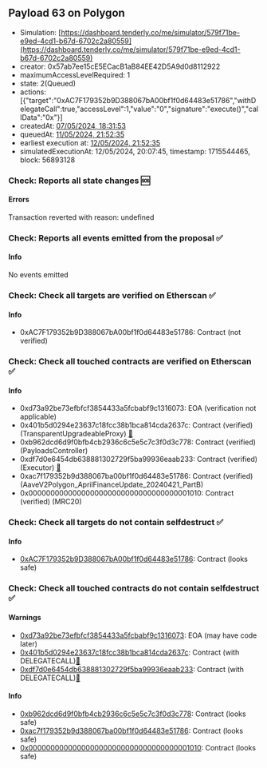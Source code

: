 ## Payload 63 on Polygon

- Simulation: [https://dashboard.tenderly.co/me/simulator/579f71be-e9ed-4cd1-b67d-6702c2a80559](https://dashboard.tenderly.co/me/simulator/579f71be-e9ed-4cd1-b67d-6702c2a80559)
- creator: 0x57ab7ee15cE5ECacB1aB84EE42D5A9d0d8112922
- maximumAccessLevelRequired: 1
- state: 2(Queued)
- actions: [{"target":"0xAC7F179352b9D388067bA00bf1f0d64483e51786","withDelegateCall":true,"accessLevel":1,"value":"0","signature":"execute()","callData":"0x"}]
- createdAt: [07/05/2024, 18:31:53](https://polygonscan.com/tx/0x620c872b77db8cf638761851511f55ea8532d4b1c41053c87af4e1761e58e129)
- queuedAt: [11/05/2024, 21:52:35](https://polygonscan.com/tx/0xfa879aab95ae4c3699962f8dfad7aee936664c342184a5c3ca101c3a0d59e35a)
- earliest execution at: [12/05/2024, 21:52:35](https://www.epochconverter.com/countdown?q=1715550755)
- simulatedExecutionAt: 12/05/2024, 20:07:45, timestamp: 1715544465, block: 56893128
### Check: Reports all state changes :sos:

#### Errors

Transaction reverted with reason: undefined

### Check: Reports all events emitted from the proposal :white_check_mark:

#### Info

No events emitted

### Check: Check all targets are verified on Etherscan :white_check_mark:

#### Info

- 0xAC7F179352b9D388067bA00bf1f0d64483e51786: Contract (not verified) 

### Check: Check all touched contracts are verified on Etherscan :white_check_mark:

#### Info

- 0xd73a92be73efbfcf3854433a5fcbabf9c1316073: EOA (verification not applicable)
- 0x401b5d0294e23637c18fcc38b1bca814cda2637c: Contract (verified) (TransparentUpgradeableProxy) [:ghost:](https://github.com/bgd-labs/aave-address-book "GovernanceV3Polygon.PAYLOADS_CONTROLLER")
- 0xb962dcd6d9f0bfb4cb2936c6c5e5c7c3f0d3c778: Contract (verified) (PayloadsController) 
- 0xdf7d0e6454db638881302729f5ba99936eaab233: Contract (verified) (Executor) [:ghost:](https://github.com/bgd-labs/aave-address-book "AaveV2Polygon.POOL_ADMIN, AaveV3Polygon.ACL_ADMIN, GovernanceV3Polygon.EXECUTOR_LVL_1")
- 0xac7f179352b9d388067ba00bf1f0d64483e51786: Contract (verified) (AaveV2Polygon_AprilFinanceUpdate_20240421_PartB) 
- 0x0000000000000000000000000000000000001010: Contract (verified) (MRC20) 

### Check: Check all targets do not contain selfdestruct :white_check_mark:

#### Info

- [0xAC7F179352b9D388067bA00bf1f0d64483e51786](https://polygonscan.com/address/0xAC7F179352b9D388067bA00bf1f0d64483e51786): Contract (looks safe)

### Check: Check all touched contracts do not contain selfdestruct :white_check_mark:

#### Warnings

- [0xd73a92be73efbfcf3854433a5fcbabf9c1316073](https://polygonscan.com/address/0xd73a92be73efbfcf3854433a5fcbabf9c1316073): EOA (may have code later)
- [0x401b5d0294e23637c18fcc38b1bca814cda2637c](https://polygonscan.com/address/0x401b5d0294e23637c18fcc38b1bca814cda2637c): Contract (with DELEGATECALL)[:ghost:](https://github.com/bgd-labs/aave-address-book "GovernanceV3Polygon.PAYLOADS_CONTROLLER")
- [0xdf7d0e6454db638881302729f5ba99936eaab233](https://polygonscan.com/address/0xdf7d0e6454db638881302729f5ba99936eaab233): Contract (with DELEGATECALL)[:ghost:](https://github.com/bgd-labs/aave-address-book "AaveV2Polygon.POOL_ADMIN, AaveV3Polygon.ACL_ADMIN, GovernanceV3Polygon.EXECUTOR_LVL_1")

#### Info

- [0xb962dcd6d9f0bfb4cb2936c6c5e5c7c3f0d3c778](https://polygonscan.com/address/0xb962dcd6d9f0bfb4cb2936c6c5e5c7c3f0d3c778): Contract (looks safe)
- [0xac7f179352b9d388067ba00bf1f0d64483e51786](https://polygonscan.com/address/0xac7f179352b9d388067ba00bf1f0d64483e51786): Contract (looks safe)
- [0x0000000000000000000000000000000000001010](https://polygonscan.com/address/0x0000000000000000000000000000000000001010): Contract (looks safe)

